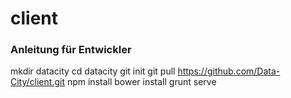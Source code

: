 # client

### Anleitung für Entwickler
mkdir datacity
cd datacity
git init
git pull https://github.com/Data-City/client.git
npm install
bower install
grunt serve

